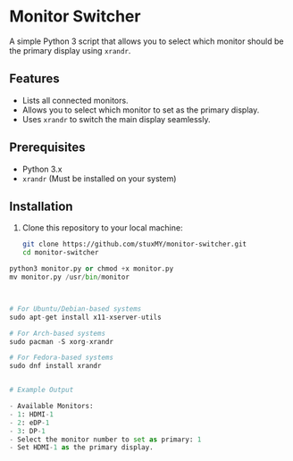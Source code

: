 # Monitor Switcher

A simple Python 3 script that allows you to select which monitor should be the primary display using `xrandr`.

## Features
- Lists all connected monitors.
- Allows you to select which monitor to set as the primary display.
- Uses `xrandr` to switch the main display seamlessly.

## Prerequisites
- Python 3.x
- `xrandr` (Must be installed on your system)

## Installation

1. Clone this repository to your local machine:
   ```bash
   git clone https://github.com/stuxMY/monitor-switcher.git
   cd monitor-switcher

  ```python
python3 monitor.py or chmod +x monitor.py
  mv monitor.py /usr/bin/monitor



# For Ubuntu/Debian-based systems
sudo apt-get install x11-xserver-utils

# For Arch-based systems
sudo pacman -S xorg-xrandr

# For Fedora-based systems
sudo dnf install xrandr


# Example Output 

- Available Monitors:
- 1: HDMI-1
- 2: eDP-1
- 3: DP-1
- Select the monitor number to set as primary: 1
- Set HDMI-1 as the primary display.

